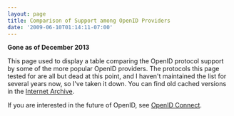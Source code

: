 ```yaml
---
layout: page
title: Comparison of Support among OpenID Providers
date: '2009-06-10T01:14:11-07:00'
---
```

**Gone as of December 2013**

This page used to display a table comparing the OpenID protocol support by some of the more popular OpenID providers.
The protocols this page tested for are all but dead at this point, and I haven't maintained the list for several years
now, so I've taken it down.  You can find old cached versions in the [Internet
Archive](https://web.archive.org/web/*/http://willnorris.com/openid-support).

If you are interested in the future of OpenID, see [OpenID Connect](http://openid.net/connect).
